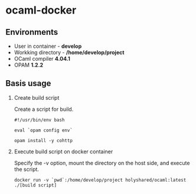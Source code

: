 # ocaml-docker

## Environments

* User in container - **develop**
* Workking directory - **/home/develop/project**
* OCaml compiler **4.04.1**
* OPAM **1.2.2**

## Basis usage

1. Create build script

	Create a script for build.

	```shell
	#!/usr/bin/env bash
	
	eval `opam config env`
	
	opam install -y cohttp
	```

2. Execute build script on docker container

	Specify the -v option, mount the directory on the host side, and execute the script.

	```shell
	docker run -v `pwd`:/home/develop/project holyshared/ocaml:latest ./[build script]
	```
